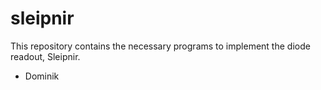 sleipnir
========

This repository contains the necessary programs to implement the diode readout, Sleipnir.

- Dominik
